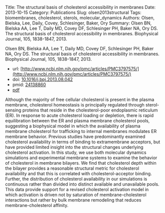 Title: The structural basis of cholesterol accessibility in membranes
Date: 2013-10-15
Category: Publications
Slug: olsen2013structural
Tags: biomembranes, cholesterol, sterols, molecular_dynamics
Authors: Olsen, Bielska, Lee, Daily, Covey, Schlesinger, Baker, Ory
Summary: Olsen BN, Bielska AA, Lee T, Daily MD, Covey DF, Schlesinger PH, Baker NA, Ory DS. The structural basis of cholesterol accessibility in membranes. Biophysical Journal, 105, 1838-1847, 2013. 

Olsen BN, Bielska AA, Lee T, Daily MD, Covey DF, Schlesinger PH, Baker NA, Ory DS. The structural basis of cholesterol accessibility in membranes. Biophysical Journal, 105, 1838-1847, 2013. 

* url: [http://www.ncbi.nlm.nih.gov/pmc/articles/PMC3797575/](http://www.ncbi.nlm.nih.gov/pmc/articles/PMC3797575/)
* doi: [10.1016/j.bpj.2013.08.042](http://dx.doi.org/10.1016/j.bpj.2013.08.042)
* pmid: [24138860](http://www.ncbi.nlm.nih.gov/pubmed/24138860)
* [pdf](http://sobolevnrm.github.io/papers/olsen2013structural.pdf)

Although the majority of free cellular cholesterol is present in the plasma membrane, cholesterol homeostasis is principally regulated through sterol-sensing proteins that reside in the cholesterol-poor endoplasmic reticulum (ER). In response to acute cholesterol loading or depletion, there is rapid equilibration between the ER and plasma membrane cholesterol pools, suggesting a biophysical model in which the availability of plasma membrane cholesterol for trafficking to internal membranes modulates ER membrane behavior. Previous studies have predominantly examined cholesterol availability in terms of binding to extramembrane acceptors, but have provided limited insight into the structural changes underlying cholesterol activation. In this study, we use both molecular dynamics simulations and experimental membrane systems to examine the behavior of cholesterol in membrane bilayers. We find that cholesterol depth within the bilayer provides a reasonable structural metric for cholesterol availability and that this is correlated with cholesterol-acceptor binding. Further, the distribution of cholesterol availability in our simulations is continuous rather than divided into distinct available and unavailable pools. This data provide support for a revised cholesterol activation model in which activation is driven not by saturation of membrane-cholesterol interactions but rather by bulk membrane remodeling that reduces membrane-cholesterol affinity.
